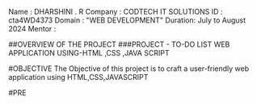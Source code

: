 Name    : DHARSHINI . R
Company : CODTECH IT SOLUTIONS
ID      : cta4WD4373
Domain  : "WEB DEVELOPMENT"
Duration: July to August 2024
Mentor  :  

##OVERVIEW OF THE PROJECT
 ###PROJECT - TO-DO LIST WEB APPLICATION USING-HTML ,CSS ,JAVA SCRIPT

#OBJECTIVE
   The Objective of this project is to craft a user-friendly web application using HTML,CSS,JAVASCRIPT
   
   #PRE
